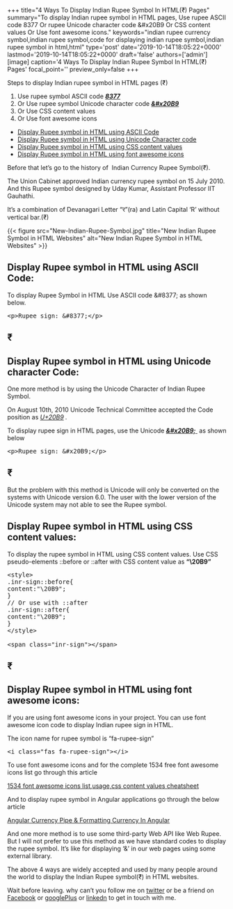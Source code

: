 +++
title="4 Ways To Display Indian Rupee Symbol In HTML(₹) Pages"
summary="To display Indian rupee symbol in HTML pages, Use rupee ASCII code 8377 Or rupee Unicode character code &#x20B9 Or CSS content values Or Use font awesome icons."
keywords="indian rupee currency symbol,indian rupee symbol,code for displaying indian rupee symbol,indian rupee symbol in html,html"
type='post'
date='2019-10-14T18:05:22+0000'
lastmod='2019-10-14T18:05:22+0000'
draft='false'
authors=['admin']
[image]
caption='4 Ways To Display Indian Rupee Symbol In HTML(₹) Pages'
focal_point=''
preview_only=false
+++








Steps to display Indian rupee symbol in HTML pages (₹)

<ol><li>Use rupee symbol ASCII code <em><strong><span style="text-decoration: underline;">8377</span></strong></em></li><li>Or Use rupee symbol Unicode character code <span style="text-decoration: underline;"><em><strong>&amp;#x20B9</strong></em></span></li><li>Or Use CSS content values</li><li>Or Use font awesome icons</li></ol>

<ul><li><a href="#step-1">Display Rupee symbol in HTML using ASCII Code</a></li><li><a href="#step-2">Display Rupee symbol in HTML using Unicode Character code</a></li><li><a href="#step-3">Display Rupee symbol in HTML using CSS content values</a></li><li><a href="#step-4">Display Rupee symbol in HTML using font awesome icons</a></li></ul>

Before that let’s go to the history of &nbsp;Indian Currency Rupee Symbol(₹).

The Union Cabinet&nbsp;approved Indian currency rupee symbol&nbsp;on 15 July 2010. And this Rupee symbol designed by&nbsp;Uday Kumar, Assistant Professor IIT Gauhathi.

It’s a combination of Devanagari Letter “र”(ra)&nbsp;and Latin Capital ‘R’ without vertical bar.(₹)

{{< figure src="New-Indian-Rupee-Symbol.jpg" title="New Indian Rupee Symbol in HTML Websites" alt="New Indian Rupee Symbol in HTML Websites" >}}

## Display Rupee symbol in HTML using ASCII Code:

To display Rupee Symbol in HTML Use ASCII code &amp;#8377; as shown below.

<pre>&lt;p&gt;Rupee sign: &amp;#8377;&lt;/p&gt;</pre>

## ₹

## Display Rupee symbol in HTML using Unicode character Code:

One more method is by using the Unicode Character of Indian Rupee Symbol.

On August 10th, 2010 Unicode Technical Committee accepted the Code position as <span style="text-decoration: underline;"><em>U+20B9</em></span><em> .</em>

To display rupee sign in HTML pages, use the Unicode <span style="text-decoration: underline;"><em><strong>&amp;#x20B9;</strong></em>&nbsp;</span> as shown below

<pre>&lt;p&gt;Rupee sign: &amp;#x20B9;&lt;/p&gt;</pre>

## ₹

But the problem with this method is Unicode will only be converted on the systems with Unicode version 6.0. The user with the lower version of the Unicode system may not able to see the Rupee symbol.

## Display Rupee symbol in HTML using CSS content values:

To display the rupee symbol in HTML using CSS content values. Use CSS pseudo-elements ::before or ::after with CSS content value as <strong>“\20B9”</strong>

<pre>&lt;style&gt;
.inr-sign::before{
content:"\20B9";
}
// Or use with ::after
.inr-sign::after{
content:"\20B9";
}
&lt;/style&gt;

&lt;span class="inr-sign"&gt;&lt;/span&gt;</pre>

## ₹

## Display Rupee symbol in HTML using font awesome icons:

If you are using font awesome icons in your project. You can use font awesome icon code to display Indian rupee sign in HTML.

The icon name for rupee symbol is “fa-rupee-sign”

<pre>&lt;i class="fas fa-rupee-sign"&gt;&lt;/i&gt;</pre>

To use font awesome icons and for the complete 1534 free font awesome icons list go through this article

<a href="https://www.angularjswiki.com/angular/font-awesome-icons-list-usage-css-content-values/" target="_blank" rel="noopener noreferrer">1534 font awesome icons list,usage,css content values cheatsheet</a>

And to display rupee symbol in Angular applications go through the below article

<a href="https://www.angularjswiki.com/angular/angular-currency-pipe-formatting-currency-in-angular/" target="_blank" rel="noopener noreferrer">Angular Currency Pipe &amp; Formatting Currency In Angular</a>

And one more method is to use some third-party Web API like Web Rupee. But I will not prefer to use this method as we have standard codes to display the rupee symbol. It’s like for displaying ‘&amp;’ in our web pages using some external library.

The above 4 ways are widely accepted and used by many people around the world to display the Indian Rupee symbol(₹) in HTML websites.

Wait before leaving.
why can’t you follow me on <a href="https://twitter.com/arungudelli" target="_blank">twitter</a> or be a friend on <a href="https://www.facebook.com/gudelliArun" target="_blank">Facebook</a> or <a href="https://plus.google.com/+ArunkumarGudelli" target="_blank">googlePlus</a> or <a href="https://www.linkedin.com/in/arungudelli/" target="_blank">linkedn</a> to get in touch with me.










